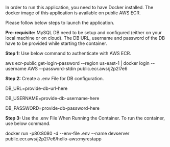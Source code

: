 In order to run this application, you need to have Docker installed. The docker image of this application is available on public AWS ECR.

Please follow below steps to launch the application.

**Pre-requisite:** MySQL DB need to be setup and configured (either on your local machine or on cloud). The DB URL, username and password of the DB have to be provided while starting the container.

**Step 1:** Use below command to authenticate with AWS ECR.

aws ecr-public get-login-password --region us-east-1 | docker login --username AWS --password-stdin public.ecr.aws/j2p2l7e6

**Step 2:** Create a .env File for DB configuration.

DB_URL=provide-db-url-here

DB_USERNAME=provide-db-username-here

DB_PASSWORD=provide-db-password-here

**Step 3:** Use the .env File When Running the Container. To run the container, use below command.

docker run -p80:8080 -d --env-file .env --name devserver public.ecr.aws/j2p2l7e6/hello-aws:myrestapp

